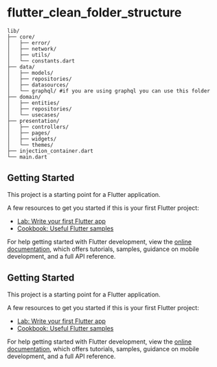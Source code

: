 # flutter_clean_folder_structure
    
    
    lib/
    ├── core/
    │   ├── error/
    │   ├── network/
    │   ├── utils/
    │   └── constants.dart
    ├── data/
    │   ├── models/
    │   ├── repositories/
    │   ├── datasources/
    │   └── graphql/ #if you are using graphql you can use this folder
    ├── domain/
    │   ├── entities/
    │   ├── repositories/
    │   └── usecases/
    ├── presentation/
    │   ├── controllers/
    │   ├── pages/
    │   ├── widgets/
    │   └── themes/
    ├── injection_container.dart
    └── main.dart
 
    
## Getting Started

This project is a starting point for a Flutter application.

A few resources to get you started if this is your first Flutter project:

- [Lab: Write your first Flutter app](https://docs.flutter.dev/get-started/codelab)
- [Cookbook: Useful Flutter samples](https://docs.flutter.dev/cookbook)

For help getting started with Flutter development, view the
[online documentation](https://docs.flutter.dev/), which offers tutorials,
samples, guidance on mobile development, and a full API reference.


## Getting Started

This project is a starting point for a Flutter application.

A few resources to get you started if this is your first Flutter project:

- [Lab: Write your first Flutter app](https://docs.flutter.dev/get-started/codelab)
- [Cookbook: Useful Flutter samples](https://docs.flutter.dev/cookbook)

For help getting started with Flutter development, view the
[online documentation](https://docs.flutter.dev/), which offers tutorials,
samples, guidance on mobile development, and a full API reference.
